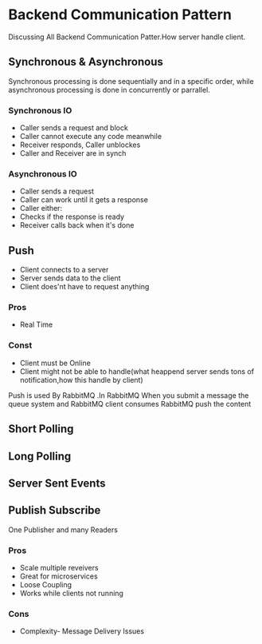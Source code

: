 # Backend Communication Pattern

Discussing All Backend Communication Patter.How server handle client.

## Synchronous & Asynchronous

Synchronous processing is done sequentially and in a specific order, while asynchronous processing is done in concurrently or parrallel.

### Synchronous IO

- Caller sends a request and block
- Caller cannot execute any code meanwhile
- Receiver responds, Caller unblockes
- Caller and Receiver are in synch

### Asynchronous IO

- Caller sends a request
- Caller can work until it gets a response
- Caller either:
- Checks if the response is ready
- Receiver calls back when it's done

## Push

- Client connects to a server
- Server sends data to the client
- Client does'nt have to request anything

### Pros

- Real Time

### Const

- Client must be Online
- Client might not be able to handle(what heappend server sends tons of notification,how this handle by client)

Push is used By RabbitMQ .In RabbitMQ When you submit a message the queue system and RabbitMQ client consumes RabbitMQ push the content

## Short Polling

## Long Polling

## Server Sent Events

## Publish Subscribe

One Publisher and many Readers

### Pros

- Scale multiple reveivers
- Great for microservices
- Loose Coupling
- Works while clients not running

### Cons
- Complexity- Message Delivery Issues 